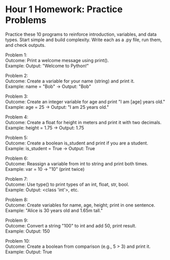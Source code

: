 # Hour 1 Homework: Practice Problems

Practice these 10 programs to reinforce introduction, variables, and data types. Start simple and build complexity. Write each as a .py file, run them, and check outputs.

Problem 1:  
Outcome: Print a welcome message using print().  
Example: Output: "Welcome to Python!"

Problem 2:  
Outcome: Create a variable for your name (string) and print it.  
Example: name = "Bob" → Output: "Bob"

Problem 3:  
Outcome: Create an integer variable for age and print "I am [age] years old."  
Example: age = 25 → Output: "I am 25 years old."

Problem 4:  
Outcome: Create a float for height in meters and print it with two decimals.  
Example: height = 1.75 → Output: 1.75

Problem 5:  
Outcome: Create a boolean is_student and print if you are a student.  
Example: is_student = True → Output: True

Problem 6:  
Outcome: Reassign a variable from int to string and print both times.  
Example: var = 10 → "10" (print twice)

Problem 7:  
Outcome: Use type() to print types of an int, float, str, bool.  
Example: Output: <class 'int'>, etc.

Problem 8:  
Outcome: Create variables for name, age, height; print in one sentence.  
Example: "Alice is 30 years old and 1.65m tall."

Problem 9:  
Outcome: Convert a string "100" to int and add 50, print result.  
Example: Output: 150

Problem 10:  
Outcome: Create a boolean from comparison (e.g., 5 > 3) and print it.  
Example: Output: True